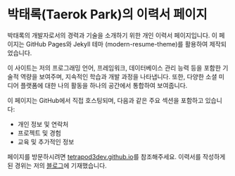 # 박태록(Taerok Park)의 이력서 페이지
박태록의 개발자로서의 경력과 기술을 소개하기 위한 개인 이력서 페이지입니다. 이 페이지는 GitHub Pages와 Jekyll 테마 (modern-resume-theme)를 활용하여 제작되었습니다.

이 사이트는 저의 프로그래밍 언어, 프레임워크, 데이터베이스 관리 능력 등을 포함한 기술적 역량을 보여주며, 지속적인 학습과 개발 과정을 나타냅니다. 또한, 다양한 소셜 미디어 플랫폼에 대한 나의 활동을 하나의 공간에서 통합하여 보여줍니다.

이 페이지는 GitHub에서 직접 호스팅되며, 다음과 같은 주요 섹션을 포함하고 있습니다:

* 개인 정보 및 연락처
* 프로젝트 및 경험
* 교육 및 추가적인 정보

페이지를 방문하시려면 [tetrapod3dev.github.io](https://tetrapod3dev.github.io)를 참조해주세요. 
이력서를 작성하게된 경위는 저의 [블로그](https://velog.io/@tetrapod3dev/%EB%82%98%EB%A7%8C%EC%9D%98-%EC%9D%B4%EB%A0%A5%EC%84%9C-%EB%A7%8C%EB%93%A4%EA%B8%B0-GitHub-Pages%EC%99%80-Jekyll-%ED%85%8C%EB%A7%88-%ED%99%9C%EC%9A%A9)에 기재했습니다. 